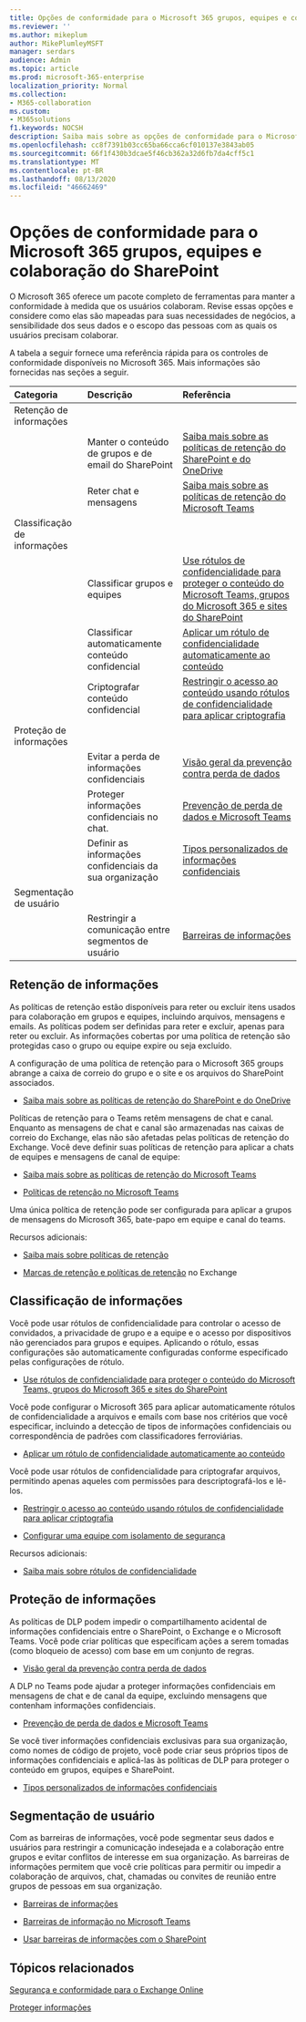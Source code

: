 ```yaml
---
title: Opções de conformidade para o Microsoft 365 grupos, equipes e colaboração do SharePoint
ms.reviewer: ''
ms.author: mikeplum
author: MikePlumleyMSFT
manager: serdars
audience: Admin
ms.topic: article
ms.prod: microsoft-365-enterprise
localization_priority: Normal
ms.collection:
- M365-collaboration
ms.custom:
- M365solutions
f1.keywords: NOCSH
description: Saiba mais sobre as opções de conformidade para o Microsoft 365 grupos, equipes e colaboração do SharePoint.
ms.openlocfilehash: cc8f7391b03cc65ba66cca6cf010137e3843ab05
ms.sourcegitcommit: 66f1f430b3dcae5f46cb362a32d6fb7da4cff5c1
ms.translationtype: MT
ms.contentlocale: pt-BR
ms.lasthandoff: 08/13/2020
ms.locfileid: "46662469"
---
```

# <a name="compliance-options-for-microsoft-365-groups-teams-and-sharepoint-collaboration"></a>Opções de conformidade para o Microsoft 365 grupos, equipes e colaboração do SharePoint

O Microsoft 365 oferece um pacote completo de ferramentas para manter a conformidade à medida que os usuários colaboram. Revise essas opções e considere como elas são mapeadas para suas necessidades de negócios, a sensibilidade dos seus dados e o escopo das pessoas com as quais os usuários precisam colaborar.

A tabela a seguir fornece uma referência rápida para os controles de conformidade disponíveis no Microsoft 365. Mais informações são fornecidas nas seções a seguir.

|Categoria|Descrição|Referência|
|:-------|:----------|:--------|
|Retenção de informações|||
||Manter o conteúdo de grupos e de email do SharePoint|[Saiba mais sobre as políticas de retenção do SharePoint e do OneDrive](https://docs.microsoft.com/microsoft-365/compliance/retention-policies-sharepoint)|
||Reter chat e mensagens|[Saiba mais sobre as políticas de retenção do Microsoft Teams](https://docs.microsoft.com/microsoft-365/compliance/retention-policies-teams)|
|Classificação de informações|||
||Classificar grupos e equipes|[Use rótulos de confidencialidade para proteger o conteúdo do Microsoft Teams, grupos do Microsoft 365 e sites do SharePoint](https://docs.microsoft.com/microsoft-365/compliance/sensitivity-labels-teams-groups-sites)|
||Classificar automaticamente conteúdo confidencial|[Aplicar um rótulo de confidencialidade automaticamente ao conteúdo](https://docs.microsoft.com/microsoft-365/compliance/apply-sensitivity-label-automatically)|
||Criptografar conteúdo confidencial|[Restringir o acesso ao conteúdo usando rótulos de confidencialidade para aplicar criptografia](https://docs.microsoft.com/microsoft-365/compliance/encryption-sensitivity-labels)|
|Proteção de informações|||
||Evitar a perda de informações confidenciais|[Visão geral da prevenção contra perda de dados](https://docs.microsoft.com/microsoft-365/compliance/data-loss-prevention-policies)|
||Proteger informações confidenciais no chat.|[Prevenção de perda de dados e Microsoft Teams](https://docs.microsoft.com/microsoft-365/compliance/dlp-microsoft-teams)|
||Definir as informações confidenciais da sua organização|[Tipos personalizados de informações confidenciais](https://docs.microsoft.com/microsoft-365/compliance/custom-sensitive-info-types)|
|Segmentação de usuário|||
||Restringir a comunicação entre segmentos de usuário|[Barreiras de informações](https://docs.microsoft.com/microsoft-365/compliance/information-barriers)|

## <a name="information-retention"></a>Retenção de informações

As políticas de retenção estão disponíveis para reter ou excluir itens usados para colaboração em grupos e equipes, incluindo arquivos, mensagens e emails. As políticas podem ser definidas para reter e excluir, apenas para reter ou excluir. As informações cobertas por uma política de retenção são protegidas caso o grupo ou equipe expire ou seja excluído.

A configuração de uma política de retenção para o Microsoft 365 groups abrange a caixa de correio do grupo e o site e os arquivos do SharePoint associados.

- [Saiba mais sobre as políticas de retenção do SharePoint e do OneDrive](https://docs.microsoft.com/microsoft-365/compliance/retention-policies-sharepoint)

Políticas de retenção para o Teams retêm mensagens de chat e canal. Enquanto as mensagens de chat e canal são armazenadas nas caixas de correio do Exchange, elas não são afetadas pelas políticas de retenção do Exchange. Você deve definir suas políticas de retenção para aplicar a chats de equipes e mensagens de canal de equipe:

- [Saiba mais sobre as políticas de retenção do Microsoft Teams](https://docs.microsoft.com/microsoft-365/compliance/retention-policies-teams)

- [Políticas de retenção no Microsoft Teams](https://docs.microsoft.com/microsoftteams/retention-policies)

Uma única política de retenção pode ser configurada para aplicar a grupos de mensagens do Microsoft 365, bate-papo em equipe e canal do teams. 

Recursos adicionais:

- [Saiba mais sobre políticas de retenção](https://docs.microsoft.com/microsoft-365/compliance/retention-policies)

- [Marcas de retenção e políticas de retenção](https://docs.microsoft.com/exchange/security-and-compliance/messaging-records-management/retention-tags-and-policies) no Exchange

## <a name="information-classification"></a>Classificação de informações

Você pode usar rótulos de confidencialidade para controlar o acesso de convidados, a privacidade de grupo e a equipe e o acesso por dispositivos não gerenciados para grupos e equipes. Aplicando o rótulo, essas configurações são automaticamente configuradas conforme especificado pelas configurações de rótulo.

- [Use rótulos de confidencialidade para proteger o conteúdo do Microsoft Teams, grupos do Microsoft 365 e sites do SharePoint](https://docs.microsoft.com/microsoft-365/compliance/sensitivity-labels-teams-groups-sites)

Você pode configurar o Microsoft 365 para aplicar automaticamente rótulos de confidencialidade a arquivos e emails com base nos critérios que você especificar, incluindo a detecção de tipos de informações confidenciais ou correspondência de padrões com classificadores ferroviárias.

- [Aplicar um rótulo de confidencialidade automaticamente ao conteúdo](https://docs.microsoft.com/microsoft-365/compliance/apply-sensitivity-label-automatically)

Você pode usar rótulos de confidencialidade para criptografar arquivos, permitindo apenas aqueles com permissões para descriptografá-los e lê-los.

- [Restringir o acesso ao conteúdo usando rótulos de confidencialidade para aplicar criptografia](https://docs.microsoft.com/microsoft-365/compliance/encryption-sensitivity-labels)

- [Configurar uma equipe com isolamento de segurança](https://docs.microsoft.com/microsoft-365/solutions/secure-teams-security-isolation)

Recursos adicionais:

- [Saiba mais sobre rótulos de confidencialidade](https://docs.microsoft.com/microsoft-365/compliance/sensitivity-labels)


## <a name="information-protection"></a>Proteção de informações

As políticas de DLP podem impedir o compartilhamento acidental de informações confidenciais entre o SharePoint, o Exchange e o Microsoft Teams. Você pode criar políticas que especificam ações a serem tomadas (como bloqueio de acesso) com base em um conjunto de regras.

- [Visão geral da prevenção contra perda de dados](https://docs.microsoft.com/microsoft-365/compliance/data-loss-prevention-policies)

A DLP no Teams pode ajudar a proteger informações confidenciais em mensagens de chat e de canal da equipe, excluindo mensagens que contenham informações confidenciais.

- [Prevenção de perda de dados e Microsoft Teams](https://docs.microsoft.com/microsoft-365/compliance/dlp-microsoft-teams)

Se você tiver informações confidenciais exclusivas para sua organização, como nomes de código de projeto, você pode criar seus próprios tipos de informações confidenciais e aplicá-las às políticas de DLP para proteger o conteúdo em grupos, equipes e SharePoint.

- [Tipos personalizados de informações confidenciais](https://docs.microsoft.com/microsoft-365/compliance/custom-sensitive-info-types)

## <a name="user-segmentation"></a>Segmentação de usuário

Com as barreiras de informações, você pode segmentar seus dados e usuários para restringir a comunicação indesejada e a colaboração entre grupos e evitar conflitos de interesse em sua organização. As barreiras de informações permitem que você crie políticas para permitir ou impedir a colaboração de arquivos, chat, chamadas ou convites de reunião entre grupos de pessoas em sua organização.

- [Barreiras de informações](https://docs.microsoft.com/microsoft-365/compliance/information-barriers)

- [Barreiras de informação no Microsoft Teams](https://docs.microsoft.com/microsoftteams/information-barriers-in-teams)

- [Usar barreiras de informações com o SharePoint](https://docs.microsoft.com/sharepoint/information-barriers)

## <a name="related-topics"></a>Tópicos relacionados

[Segurança e conformidade para o Exchange Online](https://docs.microsoft.com/exchange/security-and-compliance/security-and-compliance)

[Proteger informações](https://docs.microsoft.com/microsoft-365/compliance/protect-information)


